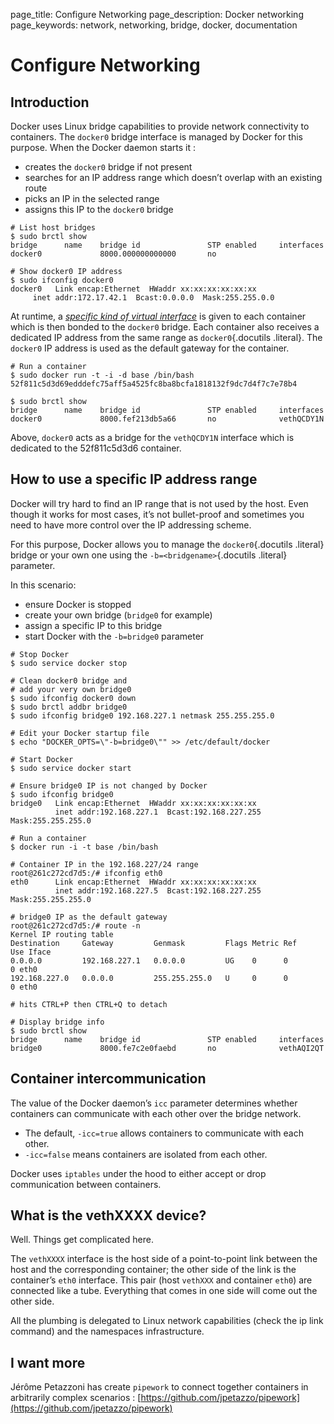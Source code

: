 page_title: Configure Networking
page_description: Docker networking
page_keywords: network, networking, bridge, docker, documentation

# Configure Networking

## Introduction

Docker uses Linux bridge capabilities to provide network connectivity to
containers. The `docker0` bridge interface is
managed by Docker for this purpose. When the Docker daemon starts it :

- creates the `docker0` bridge if not present
- searches for an IP address range which doesn’t overlap with an existing route
- picks an IP in the selected range
- assigns this IP to the `docker0` bridge

<!-- -->

    # List host bridges
    $ sudo brctl show
    bridge      name    bridge id               STP enabled     interfaces
    docker0             8000.000000000000       no

    # Show docker0 IP address
    $ sudo ifconfig docker0
    docker0   Link encap:Ethernet  HWaddr xx:xx:xx:xx:xx:xx
         inet addr:172.17.42.1  Bcast:0.0.0.0  Mask:255.255.0.0

At runtime, a [*specific kind of virtual interface*](#vethxxxx-device)
is given to each container which is then bonded to the
`docker0` bridge. Each container also receives a
dedicated IP address from the same range as `docker0`{.docutils
.literal}. The `docker0` IP address is used as the
default gateway for the container.

    # Run a container
    $ sudo docker run -t -i -d base /bin/bash
    52f811c5d3d69edddefc75aff5a4525fc8ba8bcfa1818132f9dc7d4f7c7e78b4

    $ sudo brctl show
    bridge      name    bridge id               STP enabled     interfaces
    docker0             8000.fef213db5a66       no              vethQCDY1N

Above, `docker0` acts as a bridge for the
`vethQCDY1N` interface which is dedicated to the
52f811c5d3d6 container.

## How to use a specific IP address range

Docker will try hard to find an IP range that is not used by the host.
Even though it works for most cases, it’s not bullet-proof and sometimes
you need to have more control over the IP addressing scheme.

For this purpose, Docker allows you to manage the `docker0`{.docutils
.literal} bridge or your own one using the `-b=<bridgename>`{.docutils
.literal} parameter.

In this scenario:

-   ensure Docker is stopped
-   create your own bridge (`bridge0` for example)
-   assign a specific IP to this bridge
-   start Docker with the `-b=bridge0` parameter

<!-- -->

    # Stop Docker
    $ sudo service docker stop

    # Clean docker0 bridge and
    # add your very own bridge0
    $ sudo ifconfig docker0 down
    $ sudo brctl addbr bridge0
    $ sudo ifconfig bridge0 192.168.227.1 netmask 255.255.255.0

    # Edit your Docker startup file
    $ echo "DOCKER_OPTS=\"-b=bridge0\"" >> /etc/default/docker

    # Start Docker
    $ sudo service docker start

    # Ensure bridge0 IP is not changed by Docker
    $ sudo ifconfig bridge0
    bridge0   Link encap:Ethernet  HWaddr xx:xx:xx:xx:xx:xx
              inet addr:192.168.227.1  Bcast:192.168.227.255  Mask:255.255.255.0

    # Run a container
    $ docker run -i -t base /bin/bash

    # Container IP in the 192.168.227/24 range
    root@261c272cd7d5:/# ifconfig eth0
    eth0      Link encap:Ethernet  HWaddr xx:xx:xx:xx:xx:xx
              inet addr:192.168.227.5  Bcast:192.168.227.255  Mask:255.255.255.0

    # bridge0 IP as the default gateway
    root@261c272cd7d5:/# route -n
    Kernel IP routing table
    Destination     Gateway         Genmask         Flags Metric Ref    Use Iface
    0.0.0.0         192.168.227.1   0.0.0.0         UG    0      0        0 eth0
    192.168.227.0   0.0.0.0         255.255.255.0   U     0      0        0 eth0

    # hits CTRL+P then CTRL+Q to detach

    # Display bridge info
    $ sudo brctl show
    bridge      name    bridge id               STP enabled     interfaces
    bridge0             8000.fe7c2e0faebd       no              vethAQI2QT

## Container intercommunication

The value of the Docker daemon’s `icc` parameter
determines whether containers can communicate with each other over the
bridge network.

-   The default, `-icc=true` allows containers to
    communicate with each other.
-   `-icc=false` means containers are isolated from
    each other.

Docker uses `iptables` under the hood to either
accept or drop communication between containers.

## What is the vethXXXX device?

Well. Things get complicated here.

The `vethXXXX` interface is the host side of a
point-to-point link between the host and the corresponding container;
the other side of the link is the container’s `eth0`
interface. This pair (host `vethXXX` and container
`eth0`) are connected like a tube. Everything that
comes in one side will come out the other side.

All the plumbing is delegated to Linux network capabilities (check the
ip link command) and the namespaces infrastructure.

## I want more

Jérôme Petazzoni has create `pipework` to connect
together containers in arbitrarily complex scenarios :
[https://github.com/jpetazzo/pipework](https://github.com/jpetazzo/pipework)
